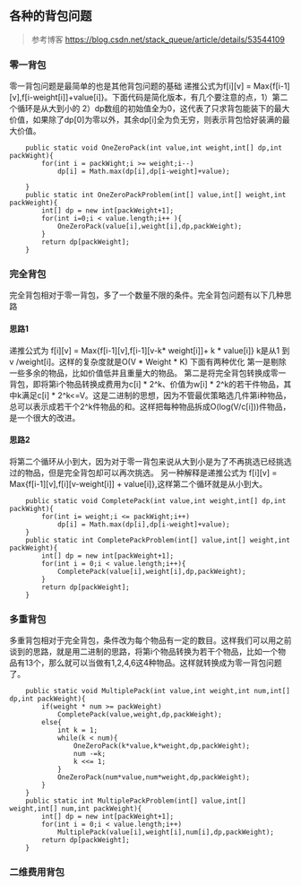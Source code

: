 ## 各种的背包问题
> 参考博客 https://blog.csdn.net/stack_queue/article/details/53544109
### 零一背包
零一背包问题是最简单的也是其他背包问题的基础
递推公式为f[i][v] = Max{f[i-1][v],f[i-weight[i]]+value[i]}。下面代码是简化版本，有几个要注意的点，1）第二个循环是从大到小的 2）dp数组的初始值全为0，这代表了只求背包能装下的最大价值，如果除了dp[0]为零以外，其余dp[i]全为负无穷，则表示背包恰好装满的最大价值。
```
    public static void OneZeroPack(int value,int weight,int[] dp,int packWight){
        for(int i = packWight;i >= weight;i--)
            dp[i] = Math.max(dp[i],dp[i-weight]+value);

    }
    public static int OneZeroPackProblem(int[] value,int[] weight,int packWeight){
        int[] dp = new int[packWeight+1];
        for(int i=0;i < value.length;i++ ){
            OneZeroPack(value[i],weight[i],dp,packWeight);
        }
        return dp[packWeight];
    }
```
### 完全背包
完全背包相对于零一背包，多了一个数量不限的条件。完全背包问题有以下几种思路 
#### 思路1
递推公式为
f[i][v] = Max{f[i-1][v],f[i-1][v-k* weight[i]]+ k * value[i]} k是从1 到v /weight[i]。这样的复杂度就是O(V * Weight * K)
下面有两种优化
第一是剔除一些多余的物品，比如价值低并且重量大的物品。
第二是将完全背包转换成零一背包，即将第i个物品转换成费用为c[i] * 2^k、价值为w[i] * 2^k的若干件物品，其中k满足c[i] * 2^k<=V。这是二进制的思想，因为不管最优策略选几件第i种物品，总可以表示成若干个2^k件物品的和。这样把每种物品拆成O(log(V/c[i]))件物品，是一个很大的改进。
#### 思路2
将第二个循环从小到大，因为对于零一背包来说从大到小是为了不再挑选已经挑选过的物品，但是完全背包却可以再次挑选。
另一种解释是递推公式为 f[i][v] =  Max{f[i-1][v],f[i][v-weight[i]] + value[i]},这样第二个循环就是从小到大。
```
    public static void CompletePack(int value,int weight,int[] dp,int packWight){
        for(int i= weight;i <= packWight;i++)
            dp[i] = Math.max(dp[i],dp[i-weight]+value);
    }
    public static int CompletePackProblem(int[] value,int[] weight,int packWeight){
        int[] dp = new int[packWeight+1];
        for(int i = 0;i < value.length;i++){
            CompletePack(value[i],weight[i],dp,packWeight);
        }
        return dp[packWeight];
    }
```
### 多重背包
多重背包相对于完全背包，条件改为每个物品有一定的数目。这样我们可以用之前谈到的思路，就是用二进制的思路，将第i个物品转换为若干个物品，比如一个物品有13个，那么就可以当做有1,2,4,6这4种物品。这样就转换成为零一背包问题了。
```
    public static void MultiplePack(int value,int weight,int num,int[] dp,int packWeight){
        if(weight * num >= packWeight)
            CompletePack(value,weight,dp,packWeight);
        else{
            int k = 1;
            while(k < num){
                OneZeroPack(k*value,k*weight,dp,packWeight);
                num -=k;
                k <<= 1;
            }
            OneZeroPack(num*value,num*weight,dp,packWeight);
        }
    }
    public static int MultiplePackProblem(int[] value,int[] weight,int[] num,int packWeight){
        int[] dp = new int[packWeight+1];
        for(int i = 0;i < value.length;i++)
            MultiplePack(value[i],weight[i],num[i],dp,packWeight);
        return dp[packWeight];
    }
```
### 二维费用背包
```
```

